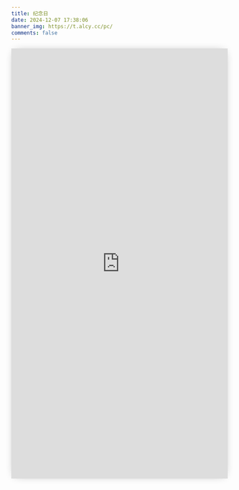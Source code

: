 ```yaml
---
title: 纪念日
date: 2024-12-07 17:38:06
banner_img: https://t.alcy.cc/pc/
comments: false
---
```


<iframe src="https://20010501.xyz/html/source/html/jnr.html" height="1000px" width="100%" scrolling="auto" frameborder="0" style="box-shadow: 0px 0px 20px -10px #888;">
</iframe>